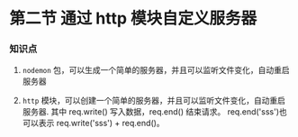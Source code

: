 # 第二节 通过 http 模块自定义服务器

### 知识点

1. `nodemon` 包，可以生成一个简单的服务器，并且可以监听文件变化，自动重启服务器

2. `http` 模块，可以创建一个简单的服务器，并且可以监听文件变化，自动重启服务器. 其中 req.write() 写入数据，req.end() 结束请求。 req.end('sss')也可以表示 req.write('sss') + req.end()。